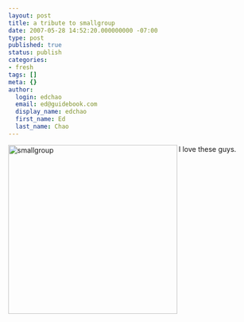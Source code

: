 ```yaml
---
layout: post
title: a tribute to smallgroup
date: 2007-05-28 14:52:20.000000000 -07:00
type: post
published: true
status: publish
categories:
- fresh
tags: []
meta: {}
author:
  login: edchao
  email: ed@guidebook.com
  display_name: edchao
  first_name: Ed
  last_name: Chao
---
```

<p><img src="{{ site.baseurl }}/assets/smallgroupSR.jpg" alt="smallgroup" align="left" height="340" /></p>
<p>I love these guys.</p>
